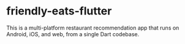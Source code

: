 # friendly-eats-flutter
This is a multi-platform restaurant recommendation app that runs on Android, iOS, and web, from a single Dart codebase.
